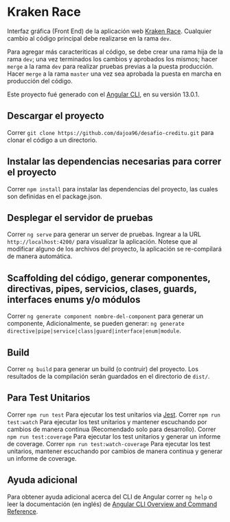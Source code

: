 # Kraken Race

Interfaz gráfica (Front End) de la aplicación web [Kraken Race](https://krakentechstudios.com/kraken-race). Cualquier cambio al código principal debe realizarse en la rama `dev`.

Para agregar más caracteriticas al código, se debe crear una rama hija de la rama `dev`; una vez terminados los cambios y aprobados los mismos; hacer `merge` a la rama `dev` para realizar pruebas previas a la puesta producción. Hacer `merge` a la rama `master` una vez sea aprobada la puesta en marcha en producción del código.

Este proyecto fué generado con el [Angular CLI](https://github.com/angular/angular-cli), en su versión 13.0.1.

## Descargar el proyecto

Correr `git clone https://github.com/dajoa96/desafio-creditu.git` para clonar el código a un directorio.

## Instalar las dependencias necesarias para correr el proyecto

Correr `npm install` para instalar las dependencias del proyecto, las cuales son definidas en el package.json.

## Desplegar el servidor de pruebas

Correr `ng serve` para generar un server de pruebas. Ingrear a la URL `http://localhost:4200/` para visualizar la aplicación. Notese que al modificar alguno de los archivos del proyecto, la aplicación se re-compilará de manera automática.

## Scaffolding del código, generar componentes, directivas, pipes, servicios, clases, guards, interfaces enums y/o módulos

Correr `ng generate component nombre-del-component` para generar un componente, Adicionalmente, se pueden generar: `ng generate directive|pipe|service|class|guard|interface|enum|module`.

## Build

Correr `ng build` para generar un build (o contruir) del proyecto. Los resultados de la compilación serán guardados en el directorio de `dist/`.

## Para Test Unitarios

Correr `npm run test` Para ejecutar los test unitarios via [Jest](https://jestjs.io/).
Correr `npm run test:watch` Para ejecutar los test unitarios y mantener escuchando por cambios de manera continua (Recomendado solo para desarrollo).
Correr `npm run test:coverage` Para ejecutar los test unitarios y generar un informe de coverage.
Correr `npm run test:watch-coverage` Para ejecutar los test unitarios, mantener escuchando por cambios de manera continua y generar un informe de coverage.

## Ayuda adicional

Para obtener ayuda adicional acerca del CLI de Angular correr `ng help` o leer la documentación (en inglés) de [Angular CLI Overview and Command Reference](https://angular.io/cli).
